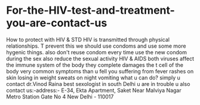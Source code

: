 # For-the-HIV-test-and-treatment-you-are-contact-us
How to protect with HIV &amp; STD  HIV is transmitted through physical relationships. T prevent this we should use condoms and use some more hygenic things.  also don't reuse condom every time use the new condom during the sex also reduce the sexual activity HIV &amp; AIDS both viruses affect the immune system of the body they complete damages the t cell of the body  very common symptoms than u fell  you suffering from fever  rashes on skin  losing in weight  sweats on night vomiting  what u can do?  simply u contact dr.Vinod Raina best sexologist in south Delhi   u are in trouble u also contact us:-address:- E-34, Ekta Apartment, Saket Near Malviya Nagar Metro Station Gate No 4 New Delhi - 110017
